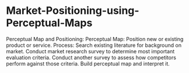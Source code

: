 # Market-Positioning-using-Perceptual-Maps

Perceptual Map and Positioning: Perceptual Map: Position new or existing product or service.
Process: Search existing literature for background on market. Conduct market research survey to
determine most important evaluation criteria. Conduct another survey to assess how competitors
perform against those criteria. Build perceptual map and interpret it. 
